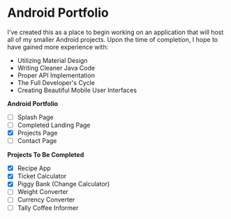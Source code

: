 # Android Portfolio

I've created this as a place to begin working on an application that will host all of my smaller Android projects. Upon the time of completion, I hope to have gained more experience with:
* Utilizing Material Design
* Writing Cleaner Java Code
* Proper API Implementation 
* The Full Developer's Cycle
* Creating Beautiful Mobile User Interfaces

**Android Portfolio**
- [ ] Splash Page
- [ ] Completed Landing Page
- [x] Projects Page
- [ ] Contact Page

**Projects To Be Completed**
- [x] Recipe App
- [x] Ticket Calculator
- [x] Piggy Bank (Change Calculator)
- [ ] Weight Converter
- [ ] Currency Converter
- [ ] Tally Coffee Informer
